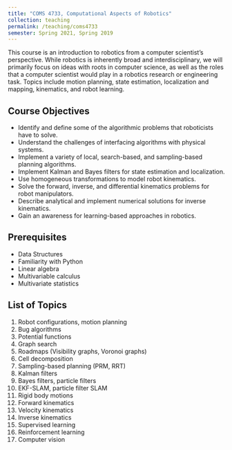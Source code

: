 ```yaml
---
title: "COMS 4733, Computational Aspects of Robotics"
collection: teaching
permalink: /teaching/coms4733
semester: Spring 2021, Spring 2019
---
```


This course is an introduction to robotics from a computer scientist’s perspective. While robotics is inherently broad and interdisciplinary, we will primarily focus on ideas with roots in computer science, as well as the roles that a computer scientist would play in a robotics research or engineering task. Topics include motion planning, state estimation, localization and mapping, kinematics, and robot learning.

## Course Objectives
- Identify and define some of the algorithmic problems that roboticists have to solve.
- Understand the challenges of interfacing algorithms with physical systems.
- Implement a variety of local, search-based, and sampling-based planning algorithms.
- Implement Kalman and Bayes filters for state estimation and localization.
- Use homogeneous transformations to model robot kinematics.
- Solve the forward, inverse, and differential kinematics problems for robot manipulators.
- Describe analytical and implement numerical solutions for inverse kinematics.
- Gain an awareness for learning-based approaches in robotics.

## Prerequisites
- Data Structures
- Familiarity with Python
- Linear algebra
- Multivariable calculus
- Multivariate statistics

## List of Topics
1. Robot configurations, motion planning
2. Bug algorithms
3. Potential functions
4. Graph search
5. Roadmaps (Visibility graphs, Voronoi graphs)
6. Cell decomposition
7. Sampling-based planning (PRM, RRT)
8. Kalman filters
9. Bayes filters, particle filters
10. EKF-SLAM, particle filter SLAM
11. Rigid body motions
12. Forward kinematics
13. Velocity kinematics
14. Inverse kinematics
15. Supervised learning
16. Reinforcement learning
17. Computer vision
